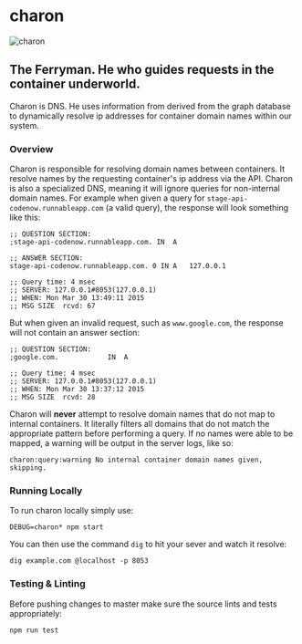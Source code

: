 # charon
![charon](http://conceptartworld.com/wp-content/uploads/2010/04/clash_of_the_titans_03.jpg)

## The Ferryman. He who guides requests in the container underworld.
Charon is DNS. He uses information from derived from the graph database to dynamically resolve ip addresses for container domain names within our system.

### Overview

Charon is responsible for resolving domain names between containers. It resolve names by the requesting container's ip address via the API. Charon is also a specialized DNS, meaning it will ignore queries for non-internal domain names. For example when given a query for `stage-api-codenow.runnableapp.com` (a valid query), the response will look something like this:

```
;; QUESTION SECTION:
;stage-api-codenow.runnableapp.com. IN	A

;; ANSWER SECTION:
stage-api-codenow.runnableapp.com. 0 IN	A	127.0.0.1

;; Query time: 4 msec
;; SERVER: 127.0.0.1#8053(127.0.0.1)
;; WHEN: Mon Mar 30 13:49:11 2015
;; MSG SIZE  rcvd: 67
```

But when given an invalid request, such as `www.google.com`, the response will not contain an answer section:

```
;; QUESTION SECTION:
;google.com.			IN	A

;; Query time: 4 msec
;; SERVER: 127.0.0.1#8053(127.0.0.1)
;; WHEN: Mon Mar 30 13:37:12 2015
;; MSG SIZE  rcvd: 28
```

Charon will **never** attempt to resolve domain names that do not map to internal containers. It literally filters all domains that do not match the appropriate pattern before performing a query. If no names were able to be mapped, a warning will be output in the server logs, like so:

```
charon:query:warning No internal container domain names given, skipping.
```

### Running Locally
To run charon locally simply use:
```
DEBUG=charon* npm start
```
You can then use the command `dig` to hit your sever and watch it resolve:
```
dig example.com @localhost -p 8053
```

### Testing & Linting
Before pushing changes to master make sure the source lints and tests appropriately:
```
npm run test
```

